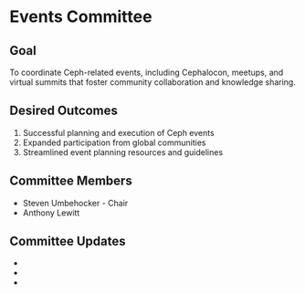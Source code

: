 # Events Committee

## Goal

To coordinate Ceph-related events, including Cephalocon, meetups, and virtual summits that foster community collaboration and knowledge sharing.

## Desired Outcomes

1. Successful planning and execution of Ceph events
2. Expanded participation from global communities
3. Streamlined event planning resources and guidelines

## Committee Members

* Steven Umbehocker - Chair
* Anthony Lewitt

## Committee Updates
* 
* 
* 
